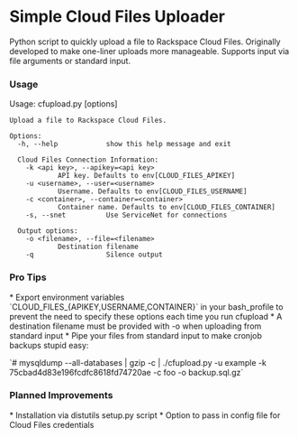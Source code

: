 <h1>Simple Cloud Files Uploader</h1>
<p>Python script to quickly upload a file to Rackspace Cloud Files. Originally developed to make one-liner uploads more manageable. Supports input via file arguments or standard input.</p>

<h3>Usage</h3>
	Usage: cfupload.py [options] <filename>

	Upload a file to Rackspace Cloud Files.

	Options:
	  -h, --help            show this help message and exit

	  Cloud Files Connection Information:
	    -k <api key>, --apikey=<api key>
				API key. Defaults to env[CLOUD_FILES_APIKEY]
	    -u <username>, --user=<username>
				Username. Defaults to env[CLOUD_FILES_USERNAME]
	    -c <container>, --container=<container>
				Container name. Defaults to env[CLOUD_FILES_CONTAINER]
	    -s, --snet          Use ServiceNet for connections

	  Output options:
	    -o <filename>, --file=<filename>
				Destination filename
	    -q                  Silence output
<h3>Pro Tips</h3>
* Export environment variables `CLOUD_FILES_{APIKEY,USERNAME,CONTAINER}` in your bash_profile to prevent the need to specify these options each time you run cfupload
* A destination filename must be provided with -o when uploading from standard input
* Pipe your files from standard input to make cronjob backups stupid easy:
	<p>`# mysqldump --all-databases | gzip -c | ./cfupload.py -u example -k 75cbad4d83e196fcdfc8618fd74720ae -c foo -o backup.sql.gz`</p>

<h3>Planned Improvements</h3>
* Installation via distutils setup.py script
* Option to pass in config file for Cloud Files credentials
